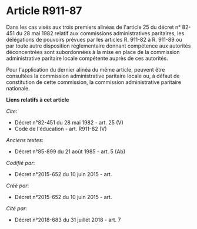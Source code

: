 # Article R911-87

Dans les cas visés aux trois premiers alinéas de l'article 25 du décret n° 82-451 du 28 mai 1982 relatif aux commissions
administratives paritaires, les délégations de pouvoirs prévues par les articles R. 911-82 à R. 911-89 ou par toute autre
disposition réglementaire donnant compétence aux autorités déconcentrées sont subordonnées à la mise en place de la
commission administrative paritaire locale compétente auprès de ces autorités. 

Pour l'application du dernier alinéa du même article, peuvent être consultées la commission administrative paritaire locale
ou, à défaut de constitution de cette commission, la commission administrative paritaire nationale.

**Liens relatifs à cet article**

_Cite_:

  - Décret n°82-451 du 28 mai 1982 - art. 25 (V)
  - Code de l'éducation - art. R911-82 (V)

_Anciens textes_:

  - Décret n°85-899 du 21 août 1985 - art. 5 (Ab)

_Codifié par_:

  - Décret n°2015-652 du 10 juin 2015 - art.

_Créé par_:

  - Décret n°2015-652 du 10 juin 2015 - art.

_Cité par_:

  - Décret n°2018-683 du 31 juillet 2018 - art. 7
